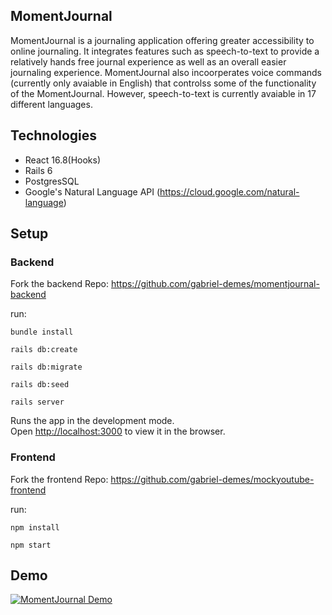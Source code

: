 ## MomentJournal

MomentJournal is a journaling application offering greater accessibility to online journaling. It integrates features such as speech-to-text to provide a relatively hands free journal experience as well as an overall easier journaling experience. MomentJournal also incoorperates voice commands (currently only avaiable in English) that controlss some of the functionality of the MomentJournal. However, speech-to-text is currently avaiable in 17 different languages. 

## Technologies

- React 16.8(Hooks)
- Rails 6
- PostgresSQL
- Google's Natural Language API (https://cloud.google.com/natural-language)

## Setup

### Backend

Fork the backend Repo: https://github.com/gabriel-demes/momentjournal-backend

run:

`bundle install`

`rails db:create`

`rails db:migrate`

`rails db:seed`

`rails server`

Runs the app in the development mode.\
Open [http://localhost:3000](http://localhost:3000) to view it in the browser.

### Frontend

Fork the frontend Repo: https://github.com/gabriel-demes/mockyoutube-frontend

run:

`npm install`

`npm start`

## Demo

[![MomentJournal Demo](https://img.youtube.com/vi/s-mthfwhdkg/0.jpg)](https://www.youtube.com/watch?v=s-mthfwhdkg)
